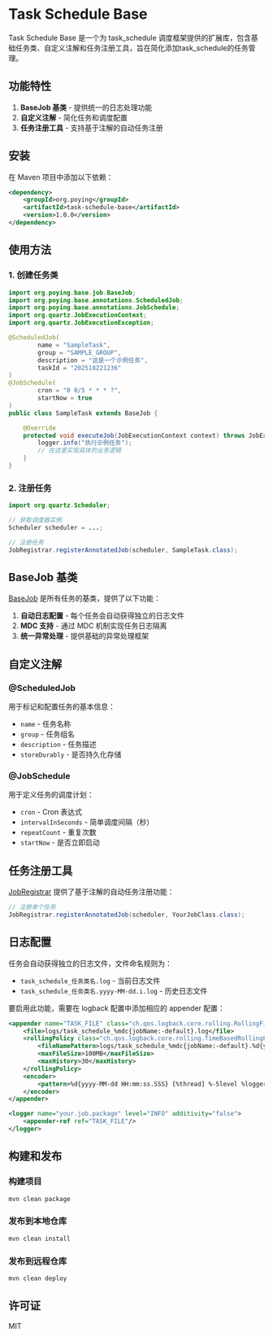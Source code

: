 # Task Schedule Base

Task Schedule Base 是一个为 task_schedule 调度框架提供的扩展库，包含基础任务类、自定义注解和任务注册工具，旨在简化添加task_schedule的任务管理。

## 功能特性

1. **BaseJob 基类** - 提供统一的日志处理功能
2. **自定义注解** - 简化任务和调度配置
3. **任务注册工具** - 支持基于注解的自动任务注册

## 安装

在 Maven 项目中添加以下依赖：

```xml
<dependency>
    <groupId>org.poying</groupId>
    <artifactId>task-schedule-base</artifactId>
    <version>1.0.0</version>
</dependency>
```

## 使用方法

### 1. 创建任务类

```java
import org.poying.base.job.BaseJob;
import org.poying.base.annotations.ScheduledJob;
import org.poying.base.annotations.JobSchedule;
import org.quartz.JobExecutionContext;
import org.quartz.JobExecutionException;

@ScheduledJob(
        name = "SampleTask",
        group = "SAMPLE_GROUP",
        description = "这是一个示例任务",
        taskId = "202518221236"
)
@JobSchedule(
        cron = "0 0/5 * * * ?",
        startNow = true
)
public class SampleTask extends BaseJob {

    @Override
    protected void executeJob(JobExecutionContext context) throws JobExecutionException {
        logger.info("执行示例任务");
        // 在这里实现具体的业务逻辑
    }
}
```

### 2. 注册任务

```java
import org.quartz.Scheduler;

// 获取调度器实例
Scheduler scheduler = ...;

// 注册任务
JobRegistrar.registerAnnotatedJob(scheduler, SampleTask.class);
```

## BaseJob 基类

[BaseJob](file:///D:/develop_pro/coffee/task_schedule/quartz-extensions/src/main/java/org/quartz/extensions/BaseJob.java) 是所有任务的基类，提供了以下功能：

1. **自动日志配置** - 每个任务会自动获得独立的日志文件
2. **MDC 支持** - 通过 MDC 机制实现任务日志隔离
3. **统一异常处理** - 提供基础的异常处理框架

## 自定义注解

### @ScheduledJob

用于标记和配置任务的基本信息：

- `name` - 任务名称
- `group` - 任务组名
- `description` - 任务描述
- `storeDurably` - 是否持久化存储

### @JobSchedule

用于定义任务的调度计划：

- `cron` - Cron 表达式
- `intervalInSeconds` - 简单调度间隔（秒）
- `repeatCount` - 重复次数
- `startNow` - 是否立即启动

## 任务注册工具

[JobRegistrar](file:///D:/develop_pro/coffee/task_schedule/quartz-extensions/src/main/java/org/quartz/extensions/JobRegistrar.java) 提供了基于注解的自动任务注册功能：

```java
// 注册单个任务
JobRegistrar.registerAnnotatedJob(scheduler, YourJobClass.class);
```

## 日志配置

任务会自动获得独立的日志文件，文件命名规则为：
- `task_schedule_任务类名.log` - 当前日志文件
- `task_schedule_任务类名.yyyy-MM-dd.i.log` - 历史日志文件

要启用此功能，需要在 logback 配置中添加相应的 appender 配置：

```xml
<appender name="TASK_FILE" class="ch.qos.logback.core.rolling.RollingFileAppender">
    <file>logs/task_schedule_%mdc{jobName:-default}.log</file>
    <rollingPolicy class="ch.qos.logback.core.rolling.TimeBasedRollingPolicy">
        <fileNamePattern>logs/task_schedule_%mdc{jobName:-default}.%d{yyyy-MM-dd}.%i.log</fileNamePattern>
        <maxFileSize>100MB</maxFileSize>
        <maxHistory>30</maxHistory>
    </rollingPolicy>
    <encoder>
        <pattern>%d{yyyy-MM-dd HH:mm:ss.SSS} [%thread] %-5level %logger{36} - %msg%n</pattern>
    </encoder>
</appender>

<logger name="your.job.package" level="INFO" additivity="false">
    <appender-ref ref="TASK_FILE"/>
</logger>
```

## 构建和发布

### 构建项目

```bash
mvn clean package
```

### 发布到本地仓库

```bash
mvn clean install
```

### 发布到远程仓库

```bash
mvn clean deploy
```

## 许可证

MIT